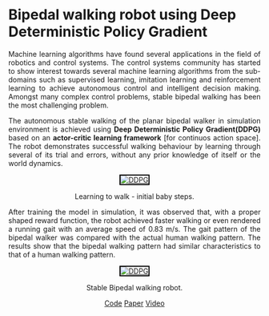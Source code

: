 
<h1 class="rsection"><b>Bipedal walking robot using Deep Deterministic Policy Gradient</b></h1>

<!-- <h2><b>Computational Intelligence Laboratory, Aerospace Engineering Division, IISc.</b></h2> -->

<div class="container-fluid">
  <div class="row">
    <!-- <div class="col-md-6">
        <img class="rimg" src="{{ site.github.url }}/media/biped_trained.gif" />
    </div> -->
    <center>
    <div class="col-md-12">
        <!-- <h3 class="rtitle"><b>Bipedal walking robot using Deep Deterministic Policy Gradient.</b></h3> -->
        <p style="text-align:justify">
        Machine learning algorithms have found several applications in the field of robotics and control systems. The control systems community has started to show interest towards several machine learning algorithms from the sub-domains such as supervised learning, imitation learning and reinforcement learning to achieve autonomous control and intelligent decision making. Amongst many complex control problems, stable bipedal walking has been the most challenging problem.</p> 
        <p style="text-align:justify">
        The autonomous stable walking of the planar bipedal walker in simulation environment is achieved using <strong>Deep Deterministic Policy Gradient(DDPG)</strong> based on an <strong>actor-critic learning framework</strong> [for continuos action space]. The robot demonstrates successful walking behaviour by learning through several of its trial and errors, without any prior knowledge of itself or the world dynamics.
        </p>
        <center>
            <div class="image-wrapper">
                <a class ="image-popup" href="https://nav74neet.github.io/media/biped_training.gif" title="DDPG">
                    <img src="https://nav74neet.github.io/media/biped_training.gif" alt="DDPG" style="border:2px solid black;" align="middle">
                </a>
                <p class="image-caption" style="font-size:14px;" align="center">
                    Learning to walk - initial baby steps.
                </p>
            </div>
        </center>    
        <p style="text-align:justify">
        After training the model in simulation, it was observed that, with a proper shaped reward function, the robot achieved faster walking or even rendered a running gait with an average speed of 0.83 m/s. The gait pattern of the bipedal walker was compared with the actual human walking pattern. The results show that the bipedal walking pattern had similar characteristics to that of a human walking pattern.</p>
        <center>
            <div class="image-wrapper">
                <a class ="image-popup" href="https://nav74neet.github.io/media/trained.gif" title="DDPG">
                    <img src="https://nav74neet.github.io/media/trained.gif" alt="DDPG" style="border:2px solid black;" align="middle">
                </a>
                <p class="image-caption" style="font-size:14px;" align="center">
                    Stable Bipedal walking robot.
                </p>
            </div>
        </center>
        <p style="text-align:center" align="middle">
        <a href="https://github.com/nav74neet/ddpg_biped" class="md-link btn-default btn rbtn">Code</a>
        <a href="https://arxiv.org/abs/1807.05924" class="md-link btn-default btn rbtn">Paper</a>
        <a href="https://www.youtube.com/watch?v=Q4N78P7cink" class="md-link btn-default btn rbtn">Video</a>
        </p>
    </div>
</center>
  </div>
</div>
<br>